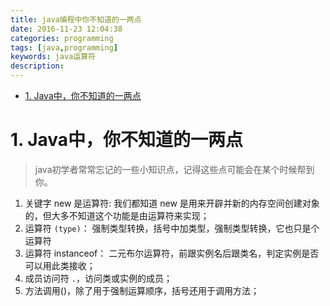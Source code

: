 ```yaml
---
title: java编程中你不知道的一两点
date: 2016-11-23 12:04:38
categories: programming
tags: [java,programming]
keywords: java运算符
description:
---
```

<!-- TOC -->

- [1. Java中，你不知道的一两点](#1-java%e4%b8%ad%e4%bd%a0%e4%b8%8d%e7%9f%a5%e9%81%93%e7%9a%84%e4%b8%80%e4%b8%a4%e7%82%b9)

<!-- /TOC -->

# 1. Java中，你不知道的一两点

> java初学者常常忘记的一些小知识点，记得这些点可能会在某个时候帮到你。

<!--more-->

1. 关键字 new 是运算符: 我们都知道 new 是用来开辟并新的内存空间创建对象的，但大多不知道这个功能是由运算符来实现；
2. 运算符 `(type)`： 强制类型转换，括号中加类型，强制类型转换，它也只是个运算符
3. 运算符 instanceof： 二元布尔运算符，前跟实例名后跟类名，判定实例是否可以用此类接收；
4. 成员访问符 `.`，访问类或实例的成员；
5. 方法调用()，除了用于强制运算顺序，括号还用于调用方法；
